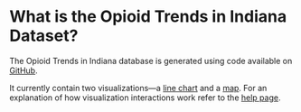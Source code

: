 # What is the Opioid Trends in Indiana Dataset?

The Opioid Trends in Indiana database is generated using code available on [GitHub](https://github.com/cns-iu/opioid-trends).

It currently contain two visualizations—a
[line chart](../chart/index.html) and a [map](../chart/index.html).
For an explanation of how visualization interactions work refer to the [help page](../help/index.html).

